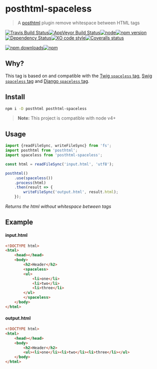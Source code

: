 # posthtml-spaceless

> A [posthtml](https://github.com/posthtml) plugin remove whitespace between HTML tags

[![Travis Build Status](https://img.shields.io/travis/posthtml/posthtml-spaceless.svg?style=flat-square&label=unix)](https://travis-ci.org/posthtml/posthtml-spaceless)[![AppVeyor Build Status](https://img.shields.io/appveyor/ci/GitScrum/posthtml-spaceless.svg?style=flat-square&label=windows)](https://ci.appveyor.com/project/posthtml/posthtml-spaceless)[![node](https://img.shields.io/node/v/post-sequence.svg?maxAge=2592000&style=flat-square)]()[![npm version](https://img.shields.io/npm/v/posthtml-spaceless.svg?style=flat-square)](https://www.npmjs.com/package/posthtml-spaceless)[![Dependency Status](https://david-dm.org/gitscrum/posthtml-spaceless.svg?style=flat-square)](https://david-dm.org/posthtml/posthtml-spaceless)[![XO code style](https://img.shields.io/badge/code_style-XO-5ed9c7.svg?style=flat-square)](https://github.com/sindresorhus/xo)[![Coveralls status](https://img.shields.io/coveralls/posthtml/posthtml-spaceless.svg?style=flat-square)](https://coveralls.io/r/posthtml/posthtml-spaceless)

[![npm downloads](https://img.shields.io/npm/dm/posthtml-spaceless.svg?style=flat-square)](https://www.npmjs.com/package/posthtml-spaceless)[![npm](https://img.shields.io/npm/dt/posthtml-spaceless.svg?style=flat-square)](https://www.npmjs.com/package/posthtml-spaceless)

## Why?
This tag is based on and compatible with the [Twig `spaceless` tag](http://twig.sensiolabs.org/doc/tags/spaceless.html), [Swig `spaceless` tag](https://voorhoede.github.io/swig/docs/tags/#spaceless) and [Django `spaceless` tag](https://docs.djangoproject.com/en/dev/ref/templates/builtins/#spaceless).

## Install

```bash
npm i -D posthtml posthtml-spaceless
```

> **Note:** This project is compatible with node v4+

## Usage

```js
import {readFileSync, writeFileSync} from 'fs';
import posthtml from 'posthtml';
import spaceless from 'posthtml-spaceless';

const html = readFileSync('input.html', 'utf8');

posthtml()
    .use(spaceless())
    .process(html)
    .then(result => {
        writeFileSync('output.html', result.html);
    });

```
*Returns the html without whitespace between tags*

## Example

#### input.html
```html
<!DOCTYPE html>
<html>
    <head></head>
    <body>
        <h2>Header</h2>
        <spaceless>
        <ul>
            <li>one</li>
            <li>two</li>
            <li>three</li>
        </ul>
        </spaceless>
    </body>
</html>
```

#### output.html
```html
<!DOCTYPE html>
<html>
    <head></head>
    <body>
        <h2>Header</h2>
        <ul><li>one</li><li>two</li><li>three</li></ul>
    </body>
</html>
```
